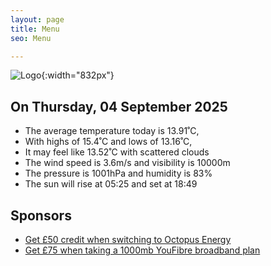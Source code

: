 ```yaml
---
layout: page
title: Menu
seo: Menu

---
```


![Logo](/images/logo.jpg){:width="832px"}

<!-- weather_marker starts -->
## On Thursday, 04 September 2025

- The average temperature today is 13.91˚C,
- With highs of 15.4˚C and lows of 13.16˚C,
- It may feel like 13.52˚C with scattered clouds
- The wind speed is 3.6m/s and visibility is 10000m
- The pressure is 1001hPa and humidity is 83%
- The sun will rise at 05:25 and set at 18:49

<!-- weather_marker ends -->

## Sponsors

- [Get £50 credit when switching to Octopus Energy](https://bit.ly/3oD1nnS)
- [Get £75 when taking a 1000mb YouFibre broadband plan](https://aklam.io/91zWhU?)
